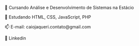 
<p>📖 Cursando Análise e Desenvolvimento de Sistemas na Estácio</p>
<p>🌱 Estudando HTML, CSS, JavaScript, PHP</p>
<p>📫 E-mail: caiojaqueri.contato@gmail.com</p>
<p>🔗 <a hreff="https://www.linkedin.com/in/caio-scarani-jaqueri-b12177347/">Linkedin</a></p>




